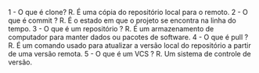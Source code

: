 1 - O que é clone?
	R. É uma cópia do repositório local para o remoto.
2 - O que é commit ?
	R. É o estado em que o projeto se encontra na linha do tempo.
3 - O que é um repositório ?
	R. É um armazenamento de computador para manter dados ou pacotes de software.
4 - O que é pull ?
	R. É um comando usado para atualizar a versão local do repositório a partir de uma versão remota.
5 - O que é um VCS ?
	R. Um sistema de controle de versão.